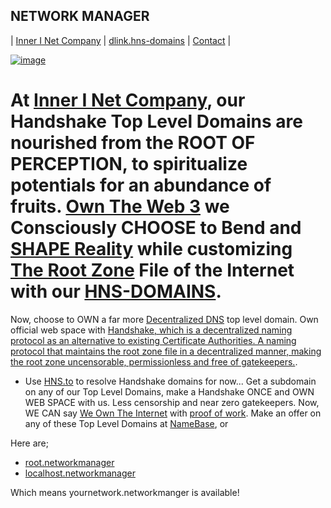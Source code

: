 ## NETWORK MANAGER 

| [Inner I Net Company](http://dlink.innerinetcompany.hns.to/) | [dlink.hns-domains](http://dlink.hns-domains.hns.to/) | [Contact](mailto:innerinetcompany@gmail.com) |

[![image](https://user-images.githubusercontent.com/37987346/103447365-5f061800-4c58-11eb-8ca9-9f3719cc7e63.png)](http://shapereality.innerinetcompany.hns.to/)

# At [Inner I Net Company](http://dlink.innerinetcompany.hns.to/), our Handshake Top Level Domains are nourished from the ROOT OF PERCEPTION, to spiritualize potentials for an abundance of fruits. [Own The Web 3](http://official.owntheweb3.hns.to/) we Consciously CHOOSE to Bend and [SHAPE Reality](http://innerinetcompany.shapereality.hns.to/) while customizing [The Root Zone](http://therootzone.hns.to/) File of the Internet with our [HNS-DOMAINS](http://home.hns-domains.hns.to/).

Now, choose to OWN a far more [Decentralized DNS](http://dnsdesigns.decentralizeddns.hns.to/) top level domain. Own official web space with [Handshake, which is a decentralized naming protocol as an alternative to existing Certificate Authorities. A naming protocol that maintains the root zone file in a decentralized manner, making the root zone uncensorable, permissionless and free of gatekeepers.](https://handshakeacademy.org/en/).
- Use [HNS.to](http://hns.to/) to resolve Handshake domains for now... Get a subdomain on any of our Top Level Domains, make a Handshake ONCE and OWN WEB SPACE with us. Less censorship and near zero gatekeepers. Now, WE CAN say [We Own The Internet](http://innerinetcompany.weowntheinternet.hns.to/) with [proof of work](https://hackernoon.com/everything-you-didnt-know-about-the-handshake-naming-system-how-this-blockchain-project-will-483464309f33). Make an offer on any of these Top Level Domains at [NameBase](https://namebase.io/), or 


Here are;
- [root.networkmanager](http://root.networkmanager/)
- [localhost.networkmanager](http://localhost.networkmanager/)

Which means yournetwork.networkmanger is available! 



